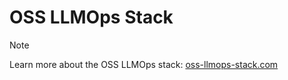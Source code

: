 # OSS LLMOps Stack

> [!NOTE]  
> Learn more about the OSS LLMOps stack: [oss-llmops-stack.com](https://oss-llmops-stack.com)
